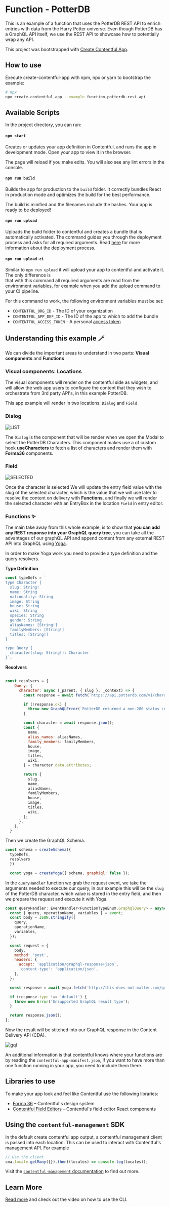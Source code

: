 # Function - PotterDB
This is an example of a function that uses the PotterDB REST API to enrich
entries with data from the Harry Potter universe. Even though PotterDB has a GraphQL API
itself, we use the REST API to showcase how to potentially wrap any API.

This project was bootstrapped with [Create Contentful App](https://github.com/contentful/create-contentful-app).

## How to use

Execute create-contentful-app with npm, npx or yarn to bootstrap the example:

```bash
# npx
npx create-contentful-app --example function-potterdb-rest-api

```

## Available Scripts

In the project directory, you can run:

#### `npm start`

Creates or updates your app definition in Contentful, and runs the app in development mode.
Open your app to view it in the browser.

The page will reload if you make edits.
You will also see any lint errors in the console.

#### `npm run build`

Builds the app for production to the `build` folder.
It correctly bundles React in production mode and optimizes the build for the best performance.

The build is minified and the filenames include the hashes.
Your app is ready to be deployed!

#### `npm run upload`

Uploads the build folder to contentful and creates a bundle that is automatically activated.
The command guides you through the deployment process and asks for all required arguments.
Read [here](https://www.contentful.com/developers/docs/extensibility/app-framework/create-contentful-app/#deploy-with-contentful) for more information about the deployment process.

#### `npm run upload-ci`

Similar to `npm run upload` it will upload your app to contentful and activate it. The only difference is  
that with this command all required arguments are read from the environment variables, for example when you add
the upload command to your CI pipeline.

For this command to work, the following environment variables must be set:

- `CONTENTFUL_ORG_ID` - The ID of your organization
- `CONTENTFUL_APP_DEF_ID` - The ID of the app to which to add the bundle
- `CONTENTFUL_ACCESS_TOKEN` - A personal [access token](https://www.contentful.com/developers/docs/references/content-management-api/#/reference/personal-access-tokens)

## Understanding this example 🪄

We can divide the important areas to understand in two parts: **Visual components** and **Functions**

### Visual components: Locations

The visual components will render on the contentful side as widgets, 
and will allow the web app users to configure the content that they wish to orchestrate from 3rd party API's, in this example PotterDB.

This app example will render in two locations: `Dialog` and `Field`

### Dialog

![LIST](public/characters-list.png)

The `Dialog` is the component that will be render when we open the Modal to select the PotterDB Characters.
This component makes use a of custom hook **useCharacters** to fetch a list of characters and render them with **Forma36** components.

### Field 

![SELECTED](public/selected-character.png)

Once the character is selected We will update the entry field value with the slug of the selected character, which is the value that we will use later to resolve the content on delivery with **Functions**, and finally we will render the selected character with an EntryBox in the location `Field` in entry editor.


### Functions ✨

The main take away from this whole example, is to show that **you can add any REST response into your GraphQL query tree**,
you can take all the advantages of our graphQL API and append content from any external REST API into GraphQL using [Yoga](https://github.com/dotansimha/graphql-yoga).


In order to make Yoga work you need to provide a type definition and the query resolvers.

**Type Definition**

```js
const typeDefs = `
type Character {
  slug: String!
  name: String
  nationality: String
  image: String
  house: String
  wiki: String
  species: String
  gender: String
  aliasNames: [String!]
  familyMembers: [String!]
  titles: [String!]
}

type Query {
  character(slug: String!): Character
}`;
```

**Resolvers**

```js

const resolvers = {
    Query: {
      character: async (_parent, { slug }, _context) => {
        const response = await fetch(`https://api.potterdb.com/v1/characters/${slug}`);

        if (!response.ok) {
          throw new GraphQLError(`PotterDB returned a non-200 status code: ${response.status}`);
        }

        const character = await response.json();
        const {
          name,
          alias_names: aliasNames,
          family_members: familyMembers,
          house,
          image,
          titles,
          wiki,
        } = character.data.attributes;

        return {
          slug,
          name,
          aliasNames,
          familyMembers,
          house,
          image,
          titles,
          wiki,
        };
      },
    },
  }

```

Then we create the GraphQL Schema.

```js
const schema = createSchema({
  typeDefs,
  resolvers
  })

  const yoga = createYoga({ schema, graphiql: false });
```

In the `queryHandler` function we grab the request event, we take the arguments needed to execute our query, in our example this will be the `slug` of the PotterDB character, which value is stored in the entry field, and then we prepare the request and execute it with Yoga.

```js
const queryHandler: EventHandler<FunctionTypeEnum.GraphqlQuery> = async (event, context) => {
  const { query, operationName, variables } = event;
  const body = JSON.stringify({
    query,
    operationName,
    variables,
  });

  const request = {
    body,
    method: 'post',
    headers: {
      accept: 'application/graphql-response+json',
      'content-type': 'application/json',
    },
  };

  const response = await yoga.fetch('http://this-does-not-matter.com/graphql', request, context);

  if (response.type !== 'default') {
    throw new Error('Unsupported GraphQL result type');
  }

  return response.json();
};

```

Now the result will be stitched into our GraphQL response in the Content Delivery API (CDA).

![gql](public/graphql-playground.png)


An additional information is that contentful knows where your functions are by reading the `contentful-app-manifest.json`, if you want to have more than one function running in your app, you need to include them there.



## Libraries to use

To make your app look and feel like Contentful use the following libraries:

- [Forma 36](https://f36.contentful.com/) – Contentful's design system
- [Contentful Field Editors](https://www.contentful.com/developers/docs/extensibility/field-editors/) – Contentful's field editor React components

## Using the `contentful-management` SDK

In the default create contentful app output, a contentful management client is
passed into each location. This can be used to interact with Contentful's
management API. For example

```js
// Use the client
cma.locale.getMany({}).then((locales) => console.log(locales));
```

Visit the [`contentful-management` documentation](https://www.contentful.com/developers/docs/extensibility/app-framework/sdk/#using-the-contentful-management-library)
to find out more.

## Learn More

[Read more](https://www.contentful.com/developers/docs/extensibility/app-framework/create-contentful-app/) and check out the video on how to use the CLI.
